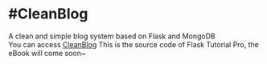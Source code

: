 #CleanBlog
=========  

A clean and simple  blog system based on Flask and MongoDB  
You can access [CleanBlog](http://flaskblog.me/) 
This is the source code of Flask Tutorial Pro, the eBook will come soon~